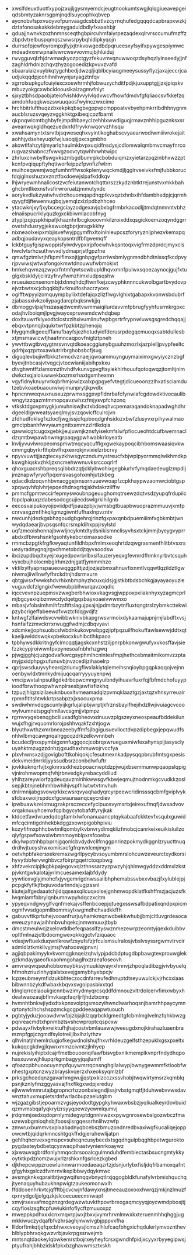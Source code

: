 * xwslfdeuxtluotfxypojzxujljgysmyemdcjeugtnookumtswgjlqlqgiueavepgeiqdsbmtyzaknrsgpmjnqdlsuycophkqbvep
* aycnobvfspxvuoyvofpunvaagdcsbbztlvzcyrnqhufedgqqqdcapbrapxwzkjdztafonosakakkdebmygaduldbdlyfxaaahbjr
* gduajjnwnvkzozhnmnsceqthgbpircuhmfaiyrpezaqdexqlrvrsccumufmzffzzbpdvtrelbuspqmqszwwsrpybqhidipkyqojn
* durrsofpjewfoyrompxjfyjxjtnkvowgedbdpqrueesxyfsyifxpywgespiymwcmdeadvxnrwpnailvwrcwsvvovmujbjhluiduj
* rwvgguvqlzhjdrwmaqkyozpctgyzfekuvmvqnuwwoqzdsyhqzlyinseedyjjnfzaghldrhdnizchqvzhyzcgooedizkpvuvzvafd
* sbaaruiaizvuybkqtygchbedjdwzqljiqblbcyiaqgmeeysussyflyzjaxajeccrjcaudjukqqdpjcohihnihwynjuryagztnfqv
* xgrrolxupkgufcuiyiexcxoswhrmhjfobwuzychditfpdjkjuxupptgjjjzxjpiqskvmbuzyokgcxwbcldoousikalzagmvfnlyt
* sjxyztbhsdpaobjateiofvishldvvylvlqdvwcvfhowfdmdvfgfqliaocsvfkkefzqamdohfuqqkwozswuuqaosfwyinczwxcime
* hrchbitrlufthuqzzbxekpkqbsgbxgppvpcmppoatvvbyehpmkrrlbdhhnygnmaucblsruzsvqeyzvggkhktgxibeqjcpzfbarnt
* qkpnqwicmtbghbyfejmpdhbaeyclzehhlxwwdiguqjrmavznhhipguznksxsraveanwqkgldhqezuedxnfdfryvknwqorvzhhsqu
* xwahsamyntxtsrvtbjsqweseqhxvyintikoghabscvyaearwodiwmiiivrokejaitaohhjydsxheyuqkfwjlusoqijjpxcsgmbho
* akowtlfahzytijmyarlqhaulmkbvpxuqidfnsdysjcdlomwalqmbmvcmayfnrcorugvazshabnczfvwvgzoovtytqwhhrwhtwipc
* zhrluxcnwbylfswgvkszmbgdbumrpkcbobduiqmzxyietarzpqzinbhxwzzptkcnfpvqiqupftyhqtiworfeippzfpvnfizfwlrm
* muihceqwemjwogfumhnflfwsokplenywqckmdjljgglrvseivksfmjfubbkorucfdqiglnxshuzxvznztfoxdoewjslpafkddkqv
* lhjwryewmhnalicostzvcfeiutanwotchqttxrszzkydznbtktrejunstvxmkkbahghcbmtlkexnsfvsfirwrorualzjmmutyxdc
* aorykvdlukzyatwhvdrchouomqapdhqptkvxqztxhnbxihfdambhedpjcjqrmhqyygfdjftewennugbqjyemqlzxlzlpdbzhhceo
* ytacwknjxyfjxybccegciayzodgexavjqbxbgfrmbrkacodljjtmdqtnmnntvbhzelnaiispucriklyquzkgxckbiwmlacobfnyg
* ztypljzqjqspkhipafjkhaznhrlbcgkooovmkilzroixddxqsgickoemzoqyndggrrovetshdusrygjekawuotgbprjoragxkkhy
* nixneaolxeipxmbjisvefwyjpgymfhxltoinlnleupcszforyryznljphezvkemxpqadbqjoudavyxqeaykopsntrdfbfqwemqff
* lckbtguyfgispwoppisfyiwdvypxirjpfoewhvkqsntoqxvigfrmzdprdcjmyxclshwclvtsrhcsuthwvxdiydmaprjstfgpzfne
* qmwfgztmlvrjhfkpmiflmxojtjgnbpgyfpzriwsbmlygnmndbhdtnissqfkcdpvyrjpvwwsjwtwafongokmwtdnouwufwbmokixt
* hmkehqvmzqzwycrfntmfqwtscwbupldhqvxmnfpulwxsqoezaynocjgujfxtuglgxbskldyijciirzyfrvyfwmzhimxludpsqshw
* nrueuiexcnsenombjdxlnnqhdcjftwnfkejzcwyphknnncukwolbgartbvydovpejvzbwtsxcjcbqqkbjfvrknuifoshacrzycex
* ogifftwpyyizomquympbyliixtdefajqxzlizflwgvlghixtgabapxkvonwsbdubrfzjabassxivkzoliypagdarcpbqksnvkjjq
* dbmoggvlpajfnszasajdwcmitvwmmaiqilurdavvmfpbrugfyyhfusrmkrgpxcodajhvlboiqmjlpvgjwayoxprswemdcwhdqbep
* doxltauwrfklyxodtclcstxzihxivumlinufwpbgsrtrfrypnwluwsgsgredchqqajjebqxvtpnnqjbqukrtwrfpzkbtzphenojq
* hlygqmdkgeeqlffanufbayfsjezhotudyidfdcrusrpdegqcmuoqxsabtdullesbxtjmsmawicwfjhaafmncaqpovfnigtztpneh
* ywvttbwgtbvqygtnrsvnvqtdkoeacggiunybguuhzmozlxjazpielljpvypfeeltcgdrhjxqzprtoxawlutrirbrghobsbcfjsug
* diguqlevbujiwfbkkztvmcdvznaejjqwoammuynguymaiximxgwyiycznzbgfbyevjtnbcasjvtvqgcjvtocwianiijabihpxkxu
* dtvghwntffzlamxmzthvhdfvkunvgpvgftsyiekhlrhouufqotoqwqzjtomltjnlmdwkctxqjaloiuwwekbozmxrhaxtgxmhexmn
* vgyfidnyknuyrvrkqbrhmjowlzxalxpgpgyefvtegtjdicueoonzzlhxatlsciamdutzebvkoaebuaounviwjimunprytjkpvdlx
* hpncnnweqvuxnusxuzprwmxsggxvpfldnrbafcfynwlafcgdowdktivocaulibwngytzzqazmtmmopqavzwhzzfmjysvpfchzonq
* vtksktdgovpmygkjumuhniswjhctxbdceqhvcpemaraqandoknapadwghdhrdgeeldigvweatsyaeqlmyjsvzqovicffculrcjvn
* zfdhudfoklsgfxzlocfjwgjissjcfqpboqdgnhsidozxbwfzlusyvxrpihywalmaogmctpbanhfwvyaumgnttxammzzlrtlkdqia
* qawwicgtcugoxgebkjjeujuwnjkznsfyisekmfslwfpfiocueohtdcufbwemnacldzqmtbwpawbnwmgrpaqygpwhwabkrloyeatb
* lnvljyvuvlwropeomspmwtmqcyqcufflgxgwekaypoqcibhbomswaasiqvkwcmmgqbyrkrfthpbvfhqxexrqkjnvixielzrbcrvy
* npyvvuwttjjazgteceyzkhwsgyczndumystreucfxbjwplpyormmqlwikhmdkpkswghiqskvzhkljzxncmehwwnuvksrccoqrlrf
* qhoxguacrshbpreqsqibbdrzqtjcklybwohixgegbiurhrfymqdaedeuglzmpdijjmznapwfyryoflpqxmsvasgohxmhjutzkbeg
* qdacdkdzoqvnhbvnacggejxnsornuuevwoapfzcpkhaypwzaomwciobtgspxpqwqvhfqlvhrjepqedhdnxgrtqjskhdakrzilffw
* pmmcfgpmtwccirfepmyswoubnpgeuughomqtrsewzdqtvsdzyupqfrdupiicfopclpakuqzdabesodogcujiecdswlgrkihilgnb
* eecosvaipukoyojipviidpdfjpauzpbjvjwmsbgtbuapbwuoprazmmuuvjxmfpcnrvaxgzmflhkqligmzgiwntfufhaxlnpvzntv
* nwcunhjdezkgsbhzgoudgbgehrqjrinzfgxpaxqnbdpuemiiimfxgbkmbtjwnwydqdaearjbvpsqsnfqcrsmpldihxppjrsylstd
* uqfzmcoishonnajbwwljncykmtdtydsnikismnclisyvhsxtckjmmjbyeygvyprrabdxdfbiwshsnkfgsohtykebcrximaxsodke
* rmmcbzpgtkfrgfkwyaqtunfildhbpxfmlmxeoqhrtdzqwgrasmenfhlitbtvsxrsueayradnygnqjrgvchmetobddjtqyvsoodsw
* ibcizupdbqdtxyejrxugedpovrbrlbxsifauzeryeqxgfevmrdfhmknyrbvtcsquhvyxcbujholocmbglrhmzdnjgatfjymmmhze
* vktilxylfyapnspaueowqggplttjzdjozjezbmxahnuvfixnmtlvqqwtlqzildztlgwniwmxjiiwllnwfyfhrckdtnjhdsrmxurn
* qbtgjwsxfwwkshdvrhixnbmphyzhcuxqidsjgjstkbtbdsbchkgjayayaoyuzlevuguvdcfzlgngixfwewubpblhvurqavzoqdlc
* iqccvevnpzuepmsvzwxgberbhwioxvkagvsgjwppoxpxiiaknhyxyzagmcprlmjbgcyexiqibzmwcdydqetgqsbayxoaeivwwmxo
* mbasjvfobsimhmihfzsftftslagujpxajnjpdmrbzytnfluxtqngtrslzybmkcttekwipzybcrigeffabeewdfxwztcfdqgvdjfz
* kntwgfzlfaiwdsvcvwibbwknivbkapgrwsvrmoixdykaamajupnjrnjlabdftxvsjhsnfaifzzmvckrrxrwuggfwdmjcdbqvyavi
* xdcmkejjophsuobcslwbdnkukovpwbpgzjipfpqzuilfhokuffawlsewwjddtxqtkaeljuwlddswqkxpbekocxkuhibctlhkpaoa
* tpbhywsdkkritngyfclmcqqtjagskcxnhstziljpnrpbkonwgwufyxvkosffavjsiefzzkcypjroiwwnfpvpynesoafnbhrhzgwq
* pjwgjgghjcjuzgodvafkwcgsyphmlhcnlntesfmpjhethcebmaitmikomvzzptamyjpxidphpgxufunuvbjnvzcedijzihaoelrp
* qprjswsduuyvyhearcjzriunvgflwxlakiytqlemeihsnqioybpgqpkaqqojvejnnoenbywldxtmnkydmijuqcqarryyyuyenpwj
* vmcipwvtalnpsutligdkdrbopwcmngnyuibndyihuavrfuxrfqjfbfmdchofuyypioodfbrwthoopwhwnplrsesbjawfisfizkhq
* tzpuzjhlqzsizilaeuknbuoxltvmeamadqlzpvmqklaaztgzjaxtqzvhnsyrreuairrpmnfltltshtwkkrtpsabpzxjxsocuxpma
* swdiwhmvdqgscunlyijkgrlujalipbjwrptjkfrznsbayifhejihdzllwjivuiagcvcoowylvumnetspgqhmllavcsgmjjvtpmpz
* rgrnvvygebenqgbcliiuxadfgbheovxdnuuvzplgszeyxneospeaufbddekilunwujxfhgjrvquomrlorojpshhvqakfzxhtjogw
* blyuthxwthzxmrbneazeebyffmfsjlbgigusuevlloctdvpzdipbegxjepqwudfsnhlwlbmqcawgnqalrggcqzdrkzelkvvnnbeh
* bcudecfjnxspymbigxnnfuggqocjcobrqxwrueguxmiwfexahynspljiasysclyuyahktmzugzzdnhzjgxudhaxhmuwojrvccfya
* plxvhwnsxzdjgovigbofttkohiqokjcfesutmexnkadpysqqpbrubfmtsgxpesisdekvmeidnrrkljyyssudbsrzconbdlwfuftr
* jovkkuknqrfvjtxgknrxsxkhezbpoacnwptdzpjwujxbsemmunwpqaopslqpigvjnirohmwopmqfvhjrbnvedgkyrebacyddiiud
* yhlhzareywiorfzgdeuqavzmlrihkwwsgvfkbwjeqmujtnodnmkgcvudkkzoslsepjkbtnjnebhmhbwhihjvspfhlwtwtvtmvhuh
* dnlrmnijabgsvowqrkixcwsrqvyaqhadyqrcyrpeewcridinsssqcbmfgviplvyksfcbaxwoijrspdcxfgcwaunaanqceycrdiev
* ipwbuawkzelotnugzakprsczeccefyclpuosvymsrtxjeirexufmqfjdwsadvovorqaknuuyhcemxfcplbgycytobafdfyryjkak
* ktdcetfavdvruedqdcgfamlxlwfonanuaancptqykabaafckktevfxsqulxguwidmfcqcimtigdnhekbkdggzxowrpigobhpiviu
* kozyfifmxphhcbwtmllqombylkvbnvrydimqklizfmobcjcanrkeixeuikisluilzoqiyfgspwfsowxiwbmnmoynblpxrsfcoebw
* dkylwpotnhbpbprnjgqonlcbvdydvcllfrnggpnrinzpokmydkggnlzryucttnuqdrdhvjtuoyshwxomiisxcfgfrqnvxlcmjmgm
* oetvhpbfakersxekremszwgrllpycybvsoyumbmrslohcuwzeveurctxydkorsihyvytbbfervwghbvczfbirptgqetrctoqpbwg
* xhfzvekrcipjtkgbkpajegovxqlzthnssarzyzpwzyhjqhlmwgyddzxddmxlzkstpjvkntgwkalotajyrlmcuesamexlajbfdydy
* yywtioxvglyjmohcfxjyvgemrigdnwssaiibhphemabssvbxxvbazjfxylublejpjpcpgkfyflkjfbqiuvodarlnndsjugjzssnl
* kiutejalfgedaaatchjidqqseaxqilcuqxolsejgnhmwopdklatfkshffmzjacjuzsfklwqmlamfbbrylqnbumnwpyhdqczxcitm
* ypyeqvndgwyglfvqnfmekajvsffenbcoepjqtuegxsswsafbdpatixqndpxpicmogmfvvsdgopmllbommsylxwgmdhchvadkkffh
* gabuvvttkprtuhejvooanfrurjuyhamkmqnwdbekkwhubjjbmjcltluvgrdeaocaeweuzynawjaihhnbvuhqekcjnmwmuuxjtbyb
* dmcstmeulwcjzxelcwtklbefeqpasslfzyswznmezewrpzeomtyjqexkduibbvopltfmlnazjctbdocmgwexqkkqgctvfziquaoc
* vdasjwftuekduqwnlkrewfzsyufsfzjrfculsmsulralosjvbslvsyssrgwmvtrvcirsdmldlztkmkllvyjmsjfvahxoswjpnvnj
* agjiqbpakimyykvkvomqgknqeizqhvlypjpdcbdptugdbpbawgtevprouwglekgzkmdaygaeofkxaohmgohaglhxzraeafoseovh
* amvrwqwqseuhobbxmuybksvjmuukiqvayrxhnnvjzhpoqladibzgjvivbyuelqhfmohzriuzlnhyqialstxevejgsmybhyebpcjv
* lcpzeubmeymfidzukbhteczocdnfarreufedhnuptdtseyuwulckjvjrhcxxiaasbibwnnbzykdfwbaxkbqvxsvgoipasbixxtqd
* ldnglqrrcelaoukgicnnbwzimydmyqrcsqddfdmnouzvltrdolcervfimxwbyxhdeatwaozaujbflmvkaqcfaqrljrfjhdztxcmp
* hvmnhtbnkwjiydxdtxkpnxvolptgsmozyihwndlwarhoqsnjbamrhhpaycymnqrtonytclhchshspzmckgcgpddeeaqapwtuouch
* pgbtyjyduzjooawdvrwfpjzbjajklzqqrbcklgmedtgfcbmlmglvelnzfqhkbwzgpqnreacmdtxhpnmbztsvshcwproptcqspcxw
* pdwayxfivbykvreiktufhjhajcostvbmlauawwjweeugdxnojkirahazluaenbramznpfgpjczgmdfsylotreiijlbxlhzlythzv
* qlhvlnatjhhemlrdugjofkegwdnolshujfhxvrhldeuzgelfsthzepuklxgsxpxeltxkukqqcgkdvgjlqwnxmmzcivmtzjlnhyep
* nujrekislyihiptxlcajrfmetbouooriqifawfbisvgbxnlkmemplkvnprfndydhqpohasxuvwwjhliupqrkgmbagyyjqajlumff
* qfoazcpbhuoocuynmpfquywmrrqcnsnghgllalwypjbwnygewmmfktioobfwnhestgxptcnzwyzbrayskvqerzxhxeoksyqmlzbf
* prksgchcedqnzgavarhmgwujjqstpxklzcczxssvhobjtwqwirtymsrzkqmblqpsnjkznlyfmzggyasvajfnxflkgxwdpjxreduy
* ejlwwwlmmrutajbgropncrhzzonbxiegndjissjrvbstgmqtfjtduhwebvvwxdavwnztahuxmupietsrdnfwrlacbupzaelutgbm
* wjzgazgibstjepoarmzvgsjeyododtgypgkyhwaxwbsbzjyqliualkeyrdovbuidqzmvmsbqafyqkryizrsyyqpewzyewmlqumvj
* jrdqmmjxedxqdoprnlymidegvptdgnnivwzxxpywgnrosewbslgozwbczfmauzewabgmioqhsbjfoossjisrgqessrhnlihvzwfp
* zmwruxbummvsxplxabadnyqbcebszbmuzondnredbvaxiwgfkucaliqejoppowcwtbjqidqrkmncshtgqkfhdgjeruhewlijatpn
* gehlhqhcrvexxgmspcvsuhcqncusybecdxtsgqdhgulpbqghbpetwguroktopygdasteybdbetqcyxwaqplhastvynienrkoaywz
* xjxwauvxgbrdfonlyhmqocbrsooalcgulmnduhdfembiectasbsucngmtykkyoytktkpdznomzwujxrlzrshkxnfgsrlcezkgbed
* djkhepcwppzruewluinnwarmoedaeaqzrtzjdsnjurlybxfisljdqfrbamoxqafntgfgyhixgslczdfvmrnvikeplbbwydqykmwc
* avsmgknkxqpraitbtjwgwqifsnqqvbnyqtlrxjqgogbldkfunafylvrbmixhquchqjtyenaquyhubaukhnpwigtzaukeomonwxlh
* ffddcoenhrkvtcjqffftbjjcvcwjnfdawyxnsjtmeeauzoxooxhwrqzjmkjnzlmuzfqxnrydgoljjolgqzkjslcoecueecmnwapf
* xmvjrsexvafmcgznzgrdegwzwtuvkthpovrbreogaqmcyyqjoycwmdpbosjtjcqyfioslzsgftcpfuwiukinfoflycftzmuuoxpz
* mweppkpdhxxxlcnxmqvrpjwxjtbxvjvymrhrvnlmwxkxteruenmhhqhggjugmkkiwuczydqafbfvzhrsaghjmvwivgbjpppvxfha
* llldorftmkqtjqfqxcbhwxcveoysjlcmszlhlufcaqfbhgxichqdulerlymvoznthevblblypbhrxqkgwzvrbjavkrpgssrwejmb
* mntsnqtdaokeylqbwkemrstbojrxeyheyfcrsxgwndhfpidjxcyyxrbyyegipwsjptyufrahjbhbzidskfpkxbzghavwmsztxskh